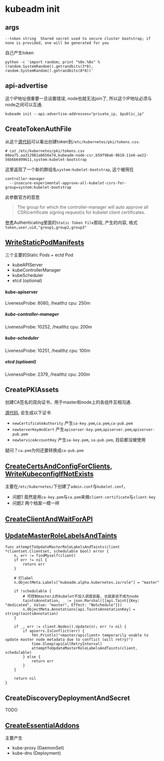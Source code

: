 # kubeadm init

## args

```
--token string  Shared secret used to secure cluster bootstrap; if none is provided, one will be generated for you
```
自己产生token
```
python -c 'import random; print "%0x.%0x" % (random.SystemRandom().getrandbits(3*8), random.SystemRandom().getrandbits(8*8))'
```

## api-advertise

这个IP地址很重要一旦设置错误, node也就无法join了, 所以这个IP地址必须与node之间可以互通.

```
kubeadm init --api-advertise-addresses="private_ip, $public_ip"
```


## CreateTokenAuthFile
从这个[源代码](https://github.com/kubernetes/kubernetes/blob/master/cmd/kubeadm/app/master/tokens.go)可以看出创建token到`/etc/kubernetes/pki/tokens.csv`.

```
# cat /etc/kubernetes/pki/tokens.csv
80ea75.aa312981a8656e74,kubeadm-node-csr,b59f98a6-9818-11e6-ae22-56b6b6499611,system:kubelet-bootstrap
```

这里返现了一个新的群组名`system:kubelet-bootstrap`, 这个被用在

```
controller-manager
  --insecure-experimental-approve-all-kubelet-csrs-for-group=system:kubelet-bootstrap
```

此参数官方的意思
>The group for which the controller-manager will auto approve all CSR(certificate signing request)s for kubelet client certificates.

[参考](http://kubernetes.io/docs/admin/authentication/)Authenticating里面的`Static Token File`那段, 产生的内容, 格式`token,user,uid,"group1,group2,group3"`


## [WriteStaticPodManifests](https://github.com/kubernetes/kubernetes/blob/master/cmd/kubeadm/app/master/manifests.go)

三个主要的Static Pods + ectd Pod

- kubeAPIServer
- kubeControllerManager
- kubeScheduler
- etcd (optional)

#### kube-apiserver
LivenessProbe: 8080, /healthz
cpu: 250m

##### kube-controller-manager
LivenessProbe: 10252, /healthz
cpu: 200m

##### kube-scheduler
LivenessProbe: 10251, /healthz
cpu: 100m

##### etcd (optioanl)
LivenessProbe: 2379, /healthz
cpu: 200m

## CreatePKIAssets

创建CA签名的双向证书，用于master和node上的各组件互相沟通.

[源代码](https://github.com/kubernetes/kubernetes/blob/master/cmd/kubeadm/app/master/pki.go), 会生成以下证书

- `newCertificateAuthority` 产生`ca-key.pem`,`ca.pem`,`ca-pub.pem`
- `newServerKeyAndCert`     产生`apiserver-key.pem`,`apiserver.pem`,`apiserver-pub.pem`
- `newServiceAccountKey`    产生`sa-key.pem`, `sa-pub.pem`, 目前都没被使用

疑问？`ca.pem`为何还要转换成`ca-pub.pem`

## [CreateCertsAndConfigForClients](https://github.com/kubernetes/kubernetes/blob/master/cmd/kubeadm/app/master/kubeconfig.go), [WriteKubeconfigIfNotExists](https://github.com/kubernetes/kubernetes/blob/master/cmd/kubeadm/app/util/kubeconfig.go)

主要在`/etc/kubernetes/`下创建了`admin.conf`与`kubelet.conf`，

- 问题1 竟然是用`ca-key.pem`与`ca.pem`来做`client-certificate`与`client-key`
- 问题2 两个档案一模一样

## [CreateClientAndWaitForAPI](https://github.com/kubernetes/kubernetes/blob/master/cmd/kubeadm/app/master/apiclient.go)

## [UpdateMasterRoleLabelsAndTaints](https://github.com/kubernetes/kubernetes/blob/master/cmd/kubeadm/app/master/apiclient.go)

```
func attemptToUpdateMasterRoleLabelsAndTaints(client *clientset.Clientset, schedulable bool) error {
    n, err := findMyself(client)
    if err != nil {
        return err
    }

    # 打label
    n.ObjectMeta.Labels["kubeadm.alpha.kubernetes.io/role"] = "master"

    if !schedulable {
        # 可控制master上的kubelet不加入调度容器, 也就是说不成为node
        taintsAnnotation, _ := json.Marshal([]api.Taint{{Key: "dedicated", Value: "master", Effect: "NoSchedule"}})
        n.ObjectMeta.Annotations[api.TaintsAnnotationKey] = string(taintsAnnotation)
    }

    if _, err := client.Nodes().Update(n); err != nil {
        if apierrs.IsConflict(err) {
            fmt.Println("<master/apiclient> temporarily unable to update master node metadata due to conflict (will retry)")
            time.Sleep(apiCallRetryInterval)
            attemptToUpdateMasterRoleLabelsAndTaints(client, schedulable)
        } else {
            return err
        }
    }

    return nil
}
```

## CreateDiscoveryDeploymentAndSecret

TODO

## [CreateEssentialAddons](https://github.com/kubernetes/kubernetes/blob/master/cmd/kubeadm/app/master/addons.go)

主要产生
- kube-proxy (DaemonSet)
- kube-dns (Deployment)

